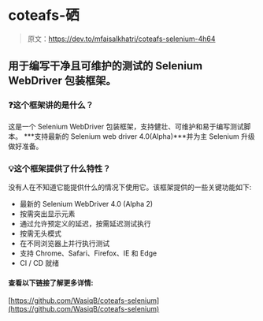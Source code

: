 # coteafs-硒

> 原文：<https://dev.to/mfaisalkhatri/coteafs-selenium-4h64>

## 用于编写干净且可维护的测试的 Selenium WebDriver 包装框架。

### ❓这个框架讲的是什么？

这是一个 Selenium WebDriver 包装框架，支持健壮、可维护和易于编写测试脚本。 ***支持最新的 Selenium web driver 4.0(Alpha)***并为主 Selenium 升级做好准备。

### 💡这个框架提供了什么特性？

没有人在不知道它能提供什么的情况下使用它。该框架提供的一些关键功能如下:

*   最新的 Selenium WebDriver 4.0 (Alpha 2)
*   按需突出显示元素
*   通过允许预定义的延迟，按需延迟测试执行
*   按需无头模式
*   在不同浏览器上并行执行测试
*   支持 Chrome、Safari、Firefox、IE 和 Edge
*   CI / CD 就绪

#### 查看以下链接了解更多详情:

[https://github.com/WasiqB/coteafs-selenium](https://github.com/WasiqB/coteafs-selenium)